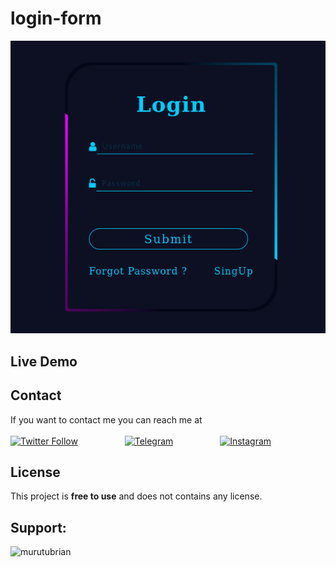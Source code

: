 # login-form
![Portifolio Desktop Demo](https://github.com/brianmurutu/login-form/blob/main/Screenshot%202023-10-17%20at%2020-41-20%20Animated%20Login%20From.png)

## Live Demo


## Contact

If you want to contact me you can reach me at <br><br>
[![Twitter Follow](https://img.shields.io/twitter/follow/originalkingpin?style=social)](https://twitter.com/intent/follow?screen_name=originalkingpin)
&nbsp;&nbsp;&nbsp;&nbsp;&nbsp;&nbsp;&nbsp;&nbsp;&nbsp;&nbsp;&nbsp;&nbsp;&nbsp;&nbsp;&nbsp;&nbsp;&nbsp;
 [![Telegram](https://img.shields.io/badge/Telegram-%23E4405F.svg?logo=Telegram&logoColor=white)](https://telegram.me/CT_AdminBot) 
 &nbsp;&nbsp;&nbsp;&nbsp;&nbsp;&nbsp;&nbsp;&nbsp;&nbsp;&nbsp;&nbsp;&nbsp;&nbsp;&nbsp;&nbsp;&nbsp;&nbsp;
 [![Instagram](https://img.shields.io/badge/Instagram-%23E4405F.svg?logo=Instagram&logoColor=white)](https://www.instagram.com/sir_brian_ke)

## License

This project is **free to use** and does not contains any license.

## Support:
<p><a href="https://www.buymeacoffee.com/murutubrian"> <img align="left" src="https://cdn.buymeacoffee.com/buttons/v2/default-yellow.png" height="50" width="210" alt="murutubrian" /></a>
